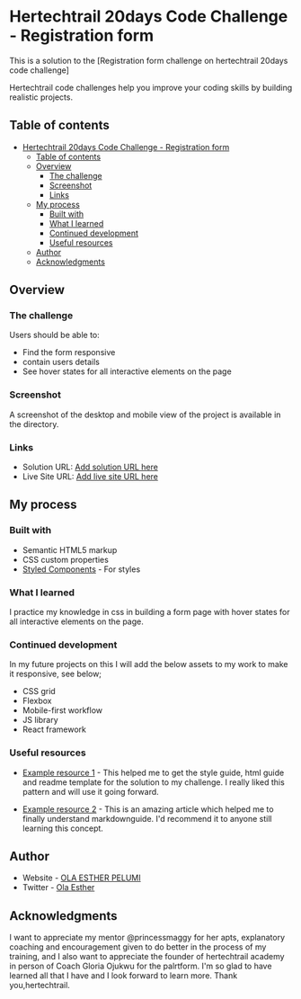 # Hertechtrail 20days Code Challenge - Registration form

This is a solution to the [Registration form challenge on hertechtrail 20days code challenge]
 
 Hertechtrail code challenges help you improve your coding skills by building realistic projects. 

## Table of contents

- [Hertechtrail 20days Code Challenge - Registration form](#hertechtrail-20days-code-challenge---registration-form)
  - [Table of contents](#table-of-contents)
  - [Overview](#overview)
    - [The challenge](#the-challenge)
    - [Screenshot](#screenshot)
    - [Links](#links)
  - [My process](#my-process)
    - [Built with](#built-with)
    - [What I learned](#what-i-learned)
    - [Continued development](#continued-development)
    - [Useful resources](#useful-resources)
  - [Author](#author)
  - [Acknowledgments](#acknowledgments)

## Overview

### The challenge

Users should be able to:

- Find the form responsive
- contain users details
- See hover states for all interactive elements on the page

### Screenshot

A screenshot of the desktop and mobile view of the project is available in the directory.

### Links

- Solution URL: [Add solution URL here](https://your-solution-url.com)
- Live Site URL: [Add live site URL here](https://your-live-site-url.com)

## My process

### Built with

- Semantic HTML5 markup
- CSS custom properties
- [Styled Components](https://styled-components.com/) - For styles

### What I learned

I practice my knowledge in css in building a form page with hover states for all interactive elements on the page.


### Continued development

In my future projects on this I will add the below assets to my work to make it responsive, see below;

- CSS grid
- Flexbox
- Mobile-first workflow
- JS library
- React framework

### Useful resources

- [Example resource 1](https://www.frontendmentor.io/challenges/intro-component-with-signup-form-5cf91bd49edda32581d28fd1) - This helped me to get the style guide, html guide and readme template for the solution to my challenge. I really liked this pattern and will use it going forward.
  
- [Example resource 2](https://www.markdownguide.org/getting-started/) - This is an amazing article which helped me to finally understand markdownguide. I'd recommend it to anyone still learning this concept.


## Author

- Website - [OLA ESTHER PELUMI](https://github.com/ESTHER-OLA)
- Twitter - [Ola Esther](https://twitter.com/P_tomiwa_?t=HE5B98KKAv0af67LEabh6Q&s=09)

## Acknowledgments
I want to appreciate my mentor @princessmaggy for her apts, explanatory coaching and encouragement given to do better in the process of my training, and I also want to appreciate the founder of hertechtrail academy in person of Coach Gloria Ojukwu for the palrtform. I'm so glad to have learned all that I have and I look forward to learn more. Thank you,hertechtrail.
